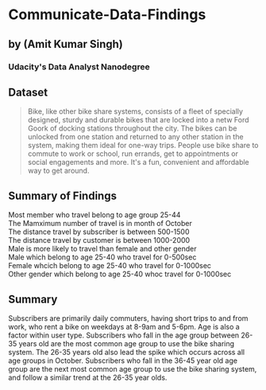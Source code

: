 # Communicate-Data-Findings
## by (Amit Kumar Singh)
### Udacity's Data Analyst Nanodegree

## Dataset
>Bike, like other bike share systems, consists of a fleet of specially designed, sturdy and durable bikes that are locked into a netw
Ford Goork of docking stations throughout the city. The bikes can be unlocked from one station and returned to any other station in the system, making them ideal for one-way trips. People use bike share to commute to work or school, run errands, get to appointments or social engagements and more. It's a fun, convenient and affordable way to get around.


## Summary of Findings   

Most member who travel belong to age group 25-44  
The Mamximum number of travel is in month of October   
The distance travel by subscriber is between 500-1500   
The distance travel by customer is between 1000-2000   
Male is more likely to travel than female and other gender   
Male which belong to age 25-40 who travel for 0-500sec   
Female whcich belong to age 25-40 who travel for 0-1000sec   
Other gender which belong to age 25-40 whoc travel for 0-1000sec   


## Summary     

Subscribers are primarily daily commuters, having short trips to and from work, who rent a bike on weekdays at 8-9am and 5-6pm. Age is also a factor within user type. Subscribers who fall in the age group between 26-35 years old are the most common age group to use the bike sharing system. The 26-35 years old also lead the spike which occurs across all age groups in October. Subscribers who fall in the 36-45 year old age group are the next most common age group to use the bike sharing system, and follow a similar trend at the 26-35 year olds.
